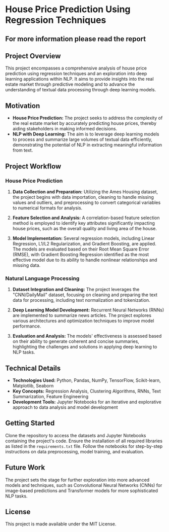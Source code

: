 # House Price Prediction Using Regression Techniques

## For more information please read the report

## Project Overview

This project encompasses a comprehensive analysis of house price prediction using regression techniques and an exploration into deep learning applications within NLP. It aims to provide insights into the real estate market through predictive modeling and to advance the understanding of textual data processing through deep learning models.

## Motivation

- **House Price Prediction:** The project seeks to address the complexity of the real estate market by accurately predicting house prices, thereby aiding stakeholders in making informed decisions.
- **NLP with Deep Learning:** The aim is to leverage deep learning models to process and summarize large volumes of textual data efficiently, demonstrating the potential of NLP in extracting meaningful information from text.

## Project Workflow

### House Price Prediction

1. **Data Collection and Preparation:** Utilizing the Ames Housing dataset, the project begins with data importation, cleaning to handle missing values and outliers, and preprocessing to convert categorical variables to numerical formats for analysis.
   
2. **Feature Selection and Analysis:** A correlation-based feature selection method is employed to identify key attributes significantly impacting house prices, such as the overall quality and living area of the house.
   
3. **Model Implementation:** Several regression models, including Linear Regression, L1/L2 Regularization, and Gradient Boosting, are applied. The models are evaluated based on their Root Mean Square Error (RMSE), with Gradient Boosting Regression identified as the most effective model due to its ability to handle nonlinear relationships and missing data.

### Natural Language Processing

1. **Dataset Integration and Cleaning:** The project leverages the "CNN/DailyMail" dataset, focusing on cleaning and preparing the text data for processing, including text normalization and tokenization.
   
2. **Deep Learning Model Development:** Recurrent Neural Networks (RNNs) are implemented to summarize news articles. The project explores various architectures and optimization techniques to improve model performance.
   
3. **Evaluation and Analysis:** The models' effectiveness is assessed based on their ability to generate coherent and concise summaries, highlighting the challenges and solutions in applying deep learning to NLP tasks.

## Technical Details

- **Technologies Used:** Python, Pandas, NumPy, TensorFlow, Scikit-learn, Matplotlib, Seaborn
- **Key Concepts:** Regression Analysis, Clustering Algorithms, RNNs, Text Summarization, Feature Engineering
- **Development Tools:** Jupyter Notebooks for an iterative and explorative approach to data analysis and model development

## Getting Started

Clone the repository to access the datasets and Jupyter Notebooks containing the project's code. Ensure the installation of all required libraries as listed in the `requirements.txt` file. Follow the notebooks for step-by-step instructions on data preprocessing, model training, and evaluation.

## Future Work

The project sets the stage for further exploration into more advanced models and techniques, such as Convolutional Neural Networks (CNNs) for image-based predictions and Transformer models for more sophisticated NLP tasks.

## License

This project is made available under the MIT License.
